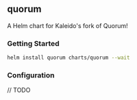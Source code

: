 ## quorum

A Helm chart for Kaleido's fork of Quorum!

### Getting Started

```bash
helm install quorum charts/quorum --wait
```

### Configuration

// TODO
